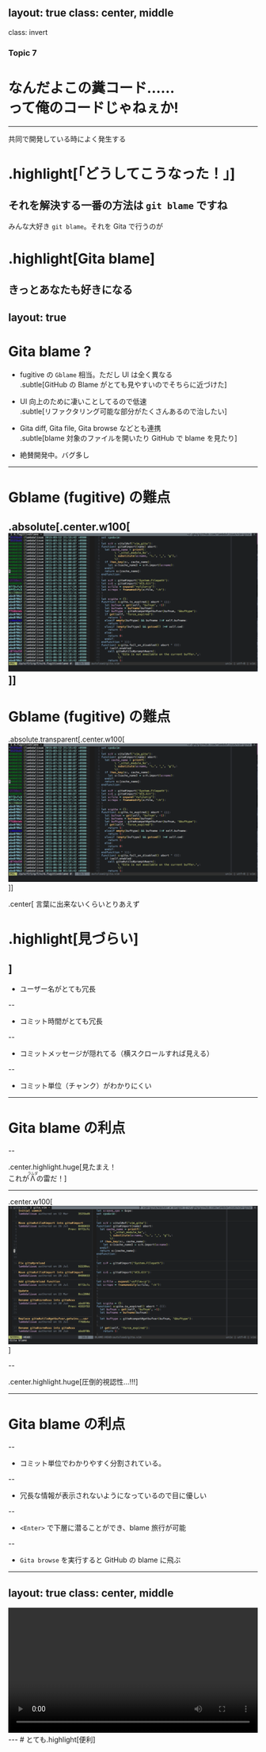 layout: true
class: center, middle
---
class: invert
### Topic 7
# なんだよこの糞コード……<br>って俺のコードじゃねぇか!
---
共同で開発している時によく発生する
# .highlight[「どうしてこうなった！」]
それを解決する一番の方法は `git blame` ですね
---
みんな大好き `git blame`。それを Gita で行うのが
# .highlight[Gita blame]
きっとあなたも好きになる
---
layout: true
---
# Gita blame ?

- fugitive の `Gblame` 相当。ただし UI は全く異なる<br>
  .subtle[GitHub の Blame がとても見やすいのでそちらに近づけた]

- UI 向上のために凄いことしてるので低速<br>
  .subtle[リファクタリング可能な部分がたくさんあるので治したい]

- Gita diff, Gita file, Gita browse などとも連携<br>
  .subtle[blame 対象のファイルを開いたり GitHub で blame を見たり]
- 絶賛開発中。バグ多し

---
# Gblame (fugitive) の難点
.absolute[.center.w100[![fugitive Gblame](img/fugitive_Gblame.png)]]
---
# Gblame (fugitive) の難点
.absolute.transparent[.center.w100[![fugitive Gblame](img/fugitive_Gblame.png)]]

.center[
言葉に出来ないくらいとりあえず
# .highlight[見づらい]
]
--

- ユーザー名がとても冗長

--

- コミット時間がとても冗長

--

- コミットメッセージが隠れてる（横スクロールすれば見える）

--

- コミット単位（チャンク）がわかりにくい
---
# Gita blame の利点
--

.center.highlight.huge[見たまえ！<br>これが<ruby><rb>&Lambda;</rb><rt>ラムダ</rt>の雷だ！]

---

.center.w100[![gita blame](img/gita_blame.png)]

--

.center.highlight.huge[圧倒的視認性...!!!]

---
# Gita blame の利点
--

- コミット単位でわかりやすく分割されている。

--

- 冗長な情報が表示されないようになっているので目に優しい

--

- `<Enter>` で下層に潜ることができ、blame 旅行が可能

--

- `Gita browse` を実行すると GitHub の blame に飛ぶ

---
layout: true
class: center, middle
---
<video controls style="width: 100%">
  <source src="img/gita_blame.webm">
</video>
---
# とても.highlight[便利]

